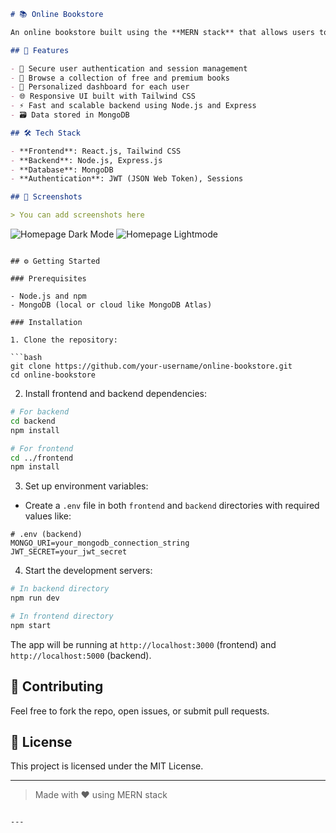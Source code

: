 

```markdown
# 📚 Online Bookstore

An online bookstore built using the **MERN stack** that allows users to access both free and premium books with secure authentication and personalized session management.

## 🚀 Features

- 🔐 Secure user authentication and session management
- 📖 Browse a collection of free and premium books
- 🧾 Personalized dashboard for each user
- 🌐 Responsive UI built with Tailwind CSS
- ⚡ Fast and scalable backend using Node.js and Express
- 🗃️ Data stored in MongoDB

## 🛠️ Tech Stack

- **Frontend**: React.js, Tailwind CSS
- **Backend**: Node.js, Express.js
- **Database**: MongoDB
- **Authentication**: JWT (JSON Web Token), Sessions

## 📸 Screenshots

> You can add screenshots here

```

![Homepage Dark Mode](<img width="1919" height="821" alt="Bookstoreimg" src="https://github.com/user-attachments/assets/60ae4d3e-34a2-4224-befb-8412996da0f5" />
)
![Homepage Lightmode](<img width="1884" height="813" alt="Screenshot 2025-01-06 143933" src="https://github.com/user-attachments/assets/644cca4d-2810-45b6-ba30-8cc5833b319c" />
)

````

## ⚙️ Getting Started

### Prerequisites

- Node.js and npm
- MongoDB (local or cloud like MongoDB Atlas)

### Installation

1. Clone the repository:

```bash
git clone https://github.com/your-username/online-bookstore.git
cd online-bookstore
````

2. Install frontend and backend dependencies:

```bash
# For backend
cd backend
npm install

# For frontend
cd ../frontend
npm install
```

3. Set up environment variables:

* Create a `.env` file in both `frontend` and `backend` directories with required values like:

```env
# .env (backend)
MONGO_URI=your_mongodb_connection_string
JWT_SECRET=your_jwt_secret
```

4. Start the development servers:

```bash
# In backend directory
npm run dev

# In frontend directory
npm start
```

The app will be running at `http://localhost:3000` (frontend) and `http://localhost:5000` (backend).

## 🙌 Contributing

Feel free to fork the repo, open issues, or submit pull requests.

## 📄 License

This project is licensed under the MIT License.

---

> Made with ❤️ using MERN stack

```

---
